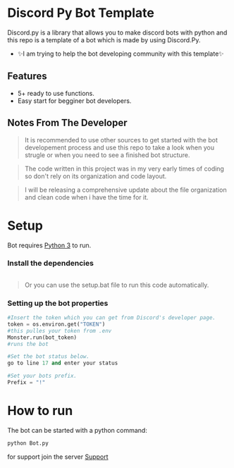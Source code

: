 # Discord Py Bot Template

Discord.py is a library that allows you to make discord bots with python and this repo is a template of a bot which is made by using Discord.Py.
- ✨I am trying to help the bot developing community with this template✨

## Features

- 5+ ready to use functions.
- Easy start for begginer bot developers.

## Notes From The Developer
> It is recommended to use other sources to get started with the bot developement process and use this repo to take a look when you strugle or when you need to see a finished bot structure.

> The code written in this project was in my very early times of coding so don't rely on its organization and code layout.

> I will be releasing a comprehensive update about the file organization and clean code when i have the time for it.
# Setup

Bot requires [Python 3](https://www.python.org/) to run.

### Install the dependencies
```
```
> Or you can use the setup.bat file to run this code automatically.

### Setting up the bot properties

```python
#Insert the token which you can get from Discord's developer page.
token = os.environ.get("TOKEN")
#this pulles your token from .env
Monster.run(bot_token)
#runs the bot

#Set the bot status below.
go to line 17 and enter your status

#Set your bots prefix.
Prefix = "!"
```

# How to run
The bot can be started with a python command:
```sh
python Bot.py
```

for support join the server [Support](https://discord.gg/MPKMc8CvRz) 
